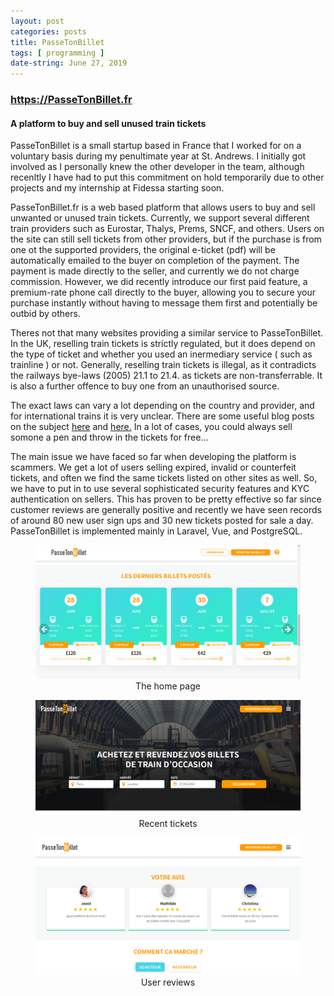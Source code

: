 ```yaml
---
layout: post
categories: posts
title: PasseTonBillet
tags: [ programming ]
date-string: June 27, 2019
---
```


### <a href="https://PasseTonBillet.fr">https://PasseTonBillet.fr</a>
#### A platform to buy and sell unused train tickets

PasseTonBillet is a small startup based in France that I worked for on a voluntary basis during my penultimate year at St. Andrews. I initially got involved as I personally knew the other developer in the team, although recenltly I have had to put this commitment on hold temporarily due to other projects and my internship at Fidessa starting soon.

PasseTonBillet.fr is a web based platform that allows users to buy and sell unwanted or unused train tickets. Currently, we support several different train providers such as Eurostar, Thalys, Prems, SNCF, and others. Users on the site can still sell tickets from other providers, but if the purchase is from one ot the supported providers, the original e-ticket (pdf) will be automatically emailed to the buyer on completion of the payment. 
The payment is made directly to the seller, and currently we do not charge commission. However, we did recently introduce our first paid feature, a premium-rate phone call directly to the buyer, allowing you to secure your purchase instantly without having to message them first and potentially be outbid by others.

Theres not that many websites providing a similar service to PasseTonBillet. In the UK, reselling train tickets is strictly regulated, but it does depend on the type of ticket and whether you used an inermediary service ( such as trainline ) or not. Generally, reselling train tickets is illegal, as it contradicts the railways bye-laws  (2005) 21.1 to 21.4. as tickets are non-transferrable. It is also a further offence to buy one from an unauthorised source.

The exact laws can vary a lot depending on the country and provider, and for international trains it is very unclear. There are some useful blog posts on the subject <a href="https://www.transfertravel.com/blog-posts/understanding-rail-cancellation-policies">here</a> and <a href="https://www.transfertravel.com/blog-posts/can-i-sell-my-train-ticket">here.</a> In a lot of cases, you could always sell somone a pen and throw in the tickets for free...

The main issue we have faced so far when developing the platform is scammers. We get a lot of users selling expired, invalid or counterfeit tickets, and  often we find the same tickets listed on other sites as well. So, we have to put in to use several sophisticated security features and KYC authentication on sellers. This has proven to be pretty effective so far since customer reviews are generally positive and recently we have seen records of around 80 new user sign ups and 30 new tickets posted for sale a day. PasseTonBillet is implemented mainly in Laravel, Vue, and PostgreSQL. 

<figure  style="text-align:center">
    <img src="/images/ptb/1.png" alt="PasseTonBillet home page">
    <figcaption>The home page</figcaption>
</figure>

<figure  style="text-align:center">
    <img src="/images/ptb/2.png" alt="PasseTonBillet recent tickets">
    <figcaption>Recent tickets</figcaption>
</figure>

<figure  style="text-align:center">
    <img src="/images/ptb/3.png" alt="PasseTonBillet user reviews">
    <figcaption>User reviews</figcaption>
</figure>